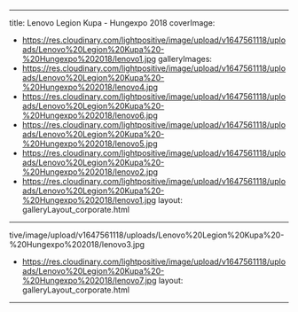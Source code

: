 
---
title: Lenovo Legion Kupa - Hungexpo 2018
coverImage:
  - https://res.cloudinary.com/lightpositive/image/upload/v1647561118/uploads/Lenovo%20Legion%20Kupa%20-%20Hungexpo%202018/lenovo1.jpg
galleryImages:
   - https://res.cloudinary.com/lightpositive/image/upload/v1647561118/uploads/Lenovo%20Legion%20Kupa%20-%20Hungexpo%202018/lenovo4.jpg
   - https://res.cloudinary.com/lightpositive/image/upload/v1647561118/uploads/Lenovo%20Legion%20Kupa%20-%20Hungexpo%202018/lenovo6.jpg
   - https://res.cloudinary.com/lightpositive/image/upload/v1647561118/uploads/Lenovo%20Legion%20Kupa%20-%20Hungexpo%202018/lenovo5.jpg
   - https://res.cloudinary.com/lightpositive/image/upload/v1647561118/uploads/Lenovo%20Legion%20Kupa%20-%20Hungexpo%202018/lenovo2.jpg
   - https://res.cloudinary.com/lightpositive/image/upload/v1647561118/uploads/Lenovo%20Legion%20Kupa%20-%20Hungexpo%202018/lenovo1.jpg
layout: galleryLayout_corporate.html
---
tive/image/upload/v1647561118/uploads/Lenovo%20Legion%20Kupa%20-%20Hungexpo%202018/lenovo3.jpg
   - https://res.cloudinary.com/lightpositive/image/upload/v1647561118/uploads/Lenovo%20Legion%20Kupa%20-%20Hungexpo%202018/lenovo7.jpg
layout: galleryLayout_corporate.html
---
